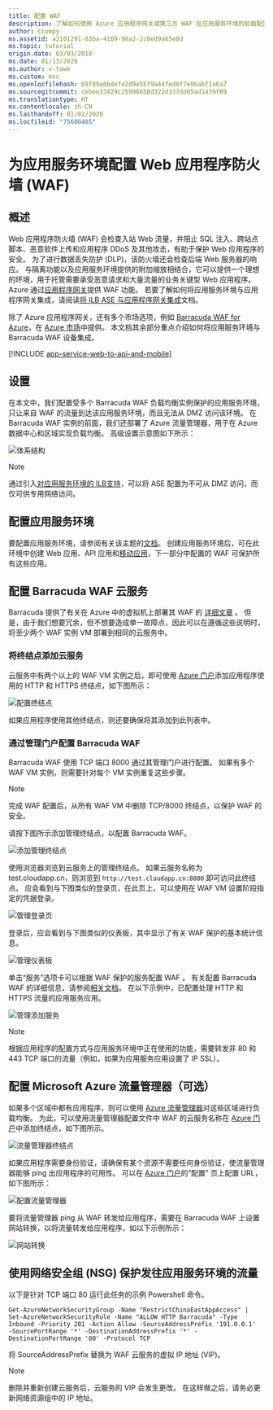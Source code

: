 ```yaml
---
title: 配置 WAF
description: 了解如何使用 Azure 应用程序网关或第三方 WAF 在应用服务环境的前面配置 Web 应用程序防火墙 (WAF)。
author: ccompy
ms.assetid: a2101291-83ba-4169-98a2-2c0ed9a65e8d
ms.topic: tutorial
origin.date: 03/03/2018
ms.date: 01/13/2020
ms.author: v-tawe
ms.custom: mvc
ms.openlocfilehash: b9f89a6bdefe2d9e55f9a44fed8f7e06abf1a6a7
ms.sourcegitcommit: cebee33429c25996658d322d337dd05ad1439f89
ms.translationtype: HT
ms.contentlocale: zh-CN
ms.lasthandoff: 01/02/2020
ms.locfileid: "75600485"
---
```

# <a name="configuring-a-web-application-firewall-waf-for-app-service-environment"></a>为应用服务环境配置 Web 应用程序防火墙 (WAF)
## <a name="overview"></a>概述

Web 应用程序防火墙 (WAF) 会检查入站 Web 流量，并阻止 SQL 注入、跨站点脚本、恶意软件上传和应用程序 DDoS 及其他攻击，有助于保护 Web 应用程序的安全。 为了进行数据丢失防护 (DLP)，该防火墙还会检查后端 Web 服务器的响应。 与隔离功能以及应用服务环境提供的附加缩放相结合，它可以提供一个理想的环境，用于托管需要承受恶意请求和大量流量的业务关键型 Web 应用程序。 Azure 通过[应用程序网关](https://docs.azure.cn/application-gateway/application-gateway-introduction)提供 WAF 功能。  若要了解如何将应用服务环境与应用程序网关集成，请阅读[将 ILB ASE 与应用程序网关集成](integrate-with-application-gateway.md)文档。

除了 Azure 应用程序网关，还有多个市场选项，例如 [Barracuda WAF for Azure](https://www.barracuda.com/programs/azure)，在 [Azure 市场](https://market.azure.cn/marketplace/apps/vstecscloud.barracuda_web_application_firewall_formigration?tab=Overview)中提供。 本文档其余部分重点介绍如何将应用服务环境与 Barracuda WAF 设备集成。

[!INCLUDE [app-service-web-to-api-and-mobile](../../../includes/app-service-web-to-api-and-mobile.md)] 

## <a name="setup"></a>设置
在本文中，我们配置受多个 Barracuda WAF 负载均衡实例保护的应用服务环境，只让来自 WAF 的流量到达该应用服务环境，而且无法从 DMZ 访问该环境。 在 Barracuda WAF 实例的前面，我们还部署了 Azure 流量管理器，用于在 Azure 数据中心和区域实现负载均衡。 高级设置示意图如下所示：

![体系结构][Architecture] 

> [!NOTE]
> 通过引入[对应用服务环境的 ILB支持](create-ilb-ase.md)，可以将 ASE 配置为不可从 DMZ 访问，而仅可供专用网络访问。 
> 
> 

## <a name="configuring-your-app-service-environment"></a>配置应用服务环境
要配置应用服务环境，请参阅有关该主题的[文档](create-external-ase.md)。 创建应用服务环境后，可在此环境中创建 Web 应用、API 应用和[移动应用](../../app-service-mobile/app-service-mobile-value-prop.md)，下一部分中配置的 WAF 可保护所有这些应用。

## <a name="configuring-your-barracuda-waf-cloud-service"></a>配置 Barracuda WAF 云服务
Barracuda 提供了有关在 Azure 中的虚拟机上部署其 WAF 的 [详细文章](https://campus.barracuda.com/product/webapplicationfirewall/article/WAF/DeployWAFInAzure) 。 但是，由于我们想要冗余，但不想要造成单一故障点，因此可以在遵循这些说明时，将至少两个 WAF 实例 VM 部署到相同的云服务中。

### <a name="adding-endpoints-to-cloud-service"></a>将终结点添加云服务
云服务中有两个以上的 WAF VM 实例之后，即可使用 [Azure 门户](https://portal.azure.cn/)添加应用程序使用的 HTTP 和 HTTPS 终结点，如下图所示：

![配置终结点][ConfigureEndpoint]

如果应用程序使用其他终结点，则还要确保将其添加到此列表中。 

### <a name="configuring-barracuda-waf-through-its-management-portal"></a>通过管理门户配置 Barracuda WAF
Barracuda WAF 使用 TCP 端口 8000 通过其管理门户进行配置。 如果有多个 WAF VM 实例，则需要针对每个 VM 实例重复这些步骤。 

> [!NOTE]
> 完成 WAF 配置后，从所有 WAF VM 中删除 TCP/8000 终结点，以保护 WAF 的安全。
> 
> 

请按下图所示添加管理终结点，以配置 Barracuda WAF。

![添加管理终结点][AddManagementEndpoint]

使用浏览器浏览到云服务上的管理终结点。 如果云服务名称为 test.cloudapp.cn，则浏览到 `http://test.cloudapp.cn:8000` 即可访问此终结点。 应会看到与下图类似的登录页，在此页上，可以使用在 WAF VM 设置阶段指定的凭据登录。

![管理登录页][ManagementLoginPage]

登录后，应会看到与下图类似的仪表板，其中显示了有关 WAF 保护的基本统计信息。

![管理仪表板][ManagementDashboard]

单击“服务”选项卡可以根据 WAF 保护的服务配置 WAF  。 有关配置 Barracuda WAF 的详细信息，请参阅[相关文档](https://techlib.barracuda.com/waf/getstarted1)。 在以下示例中，已配置处理 HTTP 和 HTTPS 流量的应用服务应用。

![管理添加服务][ManagementAddServices]

> [!NOTE]
> 根据应用程序的配置方式与应用服务环境中正在使用的功能，需要转发非 80 和 443 TCP 端口的流量（例如，如果为应用服务应用设置了 IP SSL）。
> 
> 

## <a name="configuring-microsoft-azure-traffic-manager-optional"></a>配置 Microsoft Azure 流量管理器（可选）
如果多个区域中都有应用程序，则可以使用 [Azure 流量管理器](../../traffic-manager/traffic-manager-overview.md)对这些区域进行负载均衡。 为此，可以使用流量管理器配置文件中 WAF 的云服务名称在 [Azure 门户](https://portal.azure.cn)中添加终结点，如下图所示。 

![流量管理器终结点][TrafficManagerEndpoint]

如果应用程序需要身份验证，请确保有某个资源不需要任何身份验证，使流量管理器能够 ping 出应用程序的可用性。 可以在 [Azure 门户](https://portal.azure.cn)的“配置”  页上配置 URL，如下图所示：

![配置流量管理器][ConfigureTrafficManager]

要将流量管理器 ping 从 WAF 转发给应用程序，需要在 Barracuda WAF 上设置网站转换，以将流量转发给应用程序，如以下示例所示：

![网站转换][WebsiteTranslations]

## <a name="securing-traffic-to-app-service-environment-using-network-security-groups-nsg"></a>使用网络安全组 (NSG) 保护发往应用服务环境的流量

以下是针对 TCP 端口 80 运行此任务的示例 Powershell 命令。

    Get-AzureNetworkSecurityGroup -Name "RestrictChinaEastAppAccess" | Set-AzureNetworkSecurityRule -Name "ALLOW HTTP Barracuda" -Type Inbound -Priority 201 -Action Allow -SourceAddressPrefix '191.0.0.1'  -SourcePortRange '*' -DestinationAddressPrefix '*' -DestinationPortRange '80' -Protocol TCP

将 SourceAddressPrefix 替换为 WAF 云服务的虚拟 IP 地址 (VIP)。

> [!NOTE]
> 删除并重新创建云服务后，云服务的 VIP 会发生更改。 在这样做之后，请务必更新网络资源组中的 IP 地址。 
> 
> 

<!-- IMAGES -->
[Architecture]: ./media/app-service-app-service-environment-web-application-firewall/Architecture.png
[ConfigureEndpoint]: ./media/app-service-app-service-environment-web-application-firewall/ConfigureEndpoint.png
[AddManagementEndpoint]: ./media/app-service-app-service-environment-web-application-firewall/AddManagementEndpoint.png
[ManagementAddServices]: ./media/app-service-app-service-environment-web-application-firewall/ManagementAddServices.png
[ManagementDashboard]: ./media/app-service-app-service-environment-web-application-firewall/ManagementDashboard.png
[ManagementLoginPage]: ./media/app-service-app-service-environment-web-application-firewall/ManagementLoginPage.png
[TrafficManagerEndpoint]: ./media/app-service-app-service-environment-web-application-firewall/TrafficManagerEndpoint.png
[ConfigureTrafficManager]: ./media/app-service-app-service-environment-web-application-firewall/ConfigureTrafficManager.png
[WebsiteTranslations]: ./media/app-service-app-service-environment-web-application-firewall/WebsiteTranslations.png
